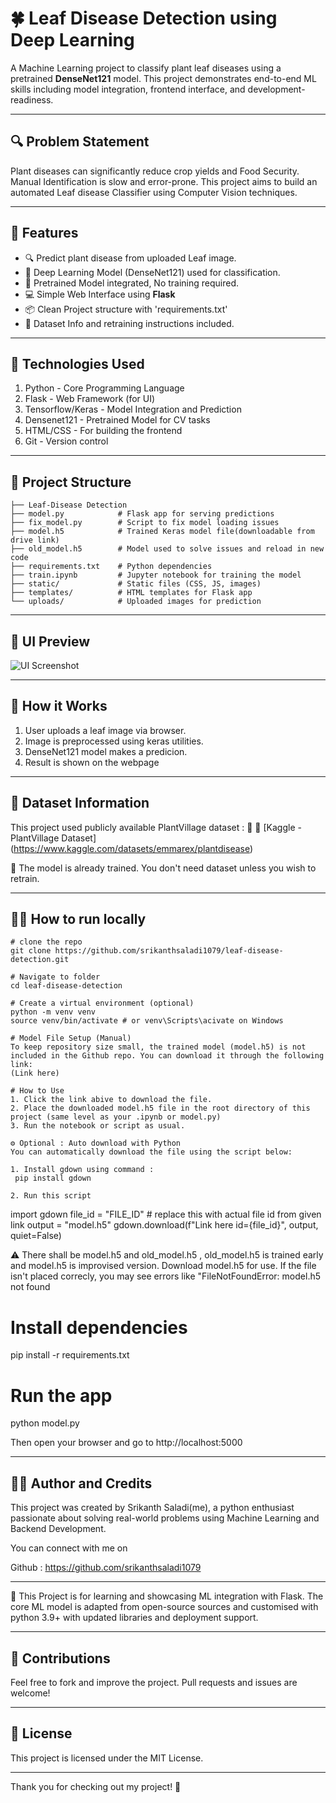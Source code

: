 # 🍀 Leaf Disease Detection using Deep Learning

A Machine Learning project to classify plant leaf diseases using a pretrained **DenseNet121** model. This project demonstrates end-to-end ML skills including model integration, frontend interface, and development-readiness.

---

## 🔍 Problem Statement

Plant diseases can significantly reduce crop yields and Food Security. Manual Identification is slow and error-prone. This project aims to build an automated Leaf disease Classifier using Computer Vision techniques.

---

## 🎯 Features

- 🔍 Predict plant disease from uploaded Leaf image.
- 🧠 Deep Learning Model (DenseNet121) used for classification.
- 📂 Pretrained Model integrated, No training required.
- 💻 Simple Web Interface using **Flask**
- 📦 Clean Project structure with 'requirements.txt'
- 📝 Dataset Info and retraining instructions included.

---

## 🚀 Technologies Used 

1. Python - Core Programming Language
2. Flask - Web Framework (for UI)
3. Tensorflow/Keras - Model Integration and Prediction
4. Densenet121 - Pretrained Model for CV tasks
5. HTML/CSS - For building the frontend
6. Git - Version control

---
## 📂 Project Structure

```
├── Leaf-Disease Detection
├── model.py            # Flask app for serving predictions
├── fix_model.py        # Script to fix model loading issues
├── model.h5            # Trained Keras model file(downloadable from drive link)
├── old_model.h5        # Model used to solve issues and reload in new code
├── requirements.txt    # Python dependencies
├── train.ipynb         # Jupyter notebook for training the model
├── static/             # Static files (CSS, JS, images)
├── templates/          # HTML templates for Flask app
└── uploads/            # Uploaded images for prediction
```

---

## 🎨 UI Preview

![UI Screenshot]("static/images/image1.png")

---

## 🧠 How it Works

1. User uploads a leaf image via browser.
2. Image is preprocessed using keras utilities.
3. DenseNet121 model makes a predicion.
4. Result is shown on the webpage

---

## 📑 Dataset Information

This project used publicly available PlantVillage dataset : 🔗 🔗 [Kaggle - PlantVillage Dataset] (https://www.kaggle.com/datasets/emmarex/plantdisease)

📌 The model is already trained. You don't need dataset unless you wish to retrain.

---

## 🏃‍♂️ How to run locally

```
# clone the repo
git clone https://github.com/srikanthsaladi1079/leaf-disease-detection.git

# Navigate to folder
cd leaf-disease-detection

# Create a virtual environment (optional)
python -m venv venv 
source venv/bin/activate # or venv\Scripts\acivate on Windows

# Model File Setup (Manual)
To keep repository size small, the trained model (model.h5) is not included in the Github repo. You can download it through the following link:
(Link here)

# How to Use
1. Click the link abive to download the file.
2. Place the downloaded model.h5 file in the root directory of this project (same level as your .ipynb or model.py)
3. Run the notebook or script as usual.

⚙️ Optional : Auto download with Python
You can automatically download the file using the script below:

1. Install gdown using command :
 pip install gdown

2. Run this script
```
import gdown
file_id = "FILE_ID" # replace this with actual file id from given link
output = "model.h5"
gdown.download(f"Link here id={file_id}", output, quiet=False)

⚠️ There shall be model.h5 and old_model.h5 , old_model.h5 is trained early and model.h5 is improvised version. Download model.h5 for use. If the file isn't placed correcly, you may see errors like "FileNotFoundError: model.h5 not found

# Install dependencies
pip install -r requirements.txt

# Run the app
python model.py

Then open your browser and go to http://localhost:5000

---

## 🧑‍💻 Author and Credits

This project was created by Srikanth Saladi(me), a python enthusiast passionate about solving real-world problems using Machine Learning and Backend Development.

You can connect with me on 

Github : https://github.com/srikanthsaladi1079

---

📌 This Project is for learning and showcasing ML integration with Flask. The core ML model is adapted from open-source sources and customised with python 3.9+ with updated libraries and deployment support.

---

## 🤝 Contributions

Feel free to fork and improve the project. Pull requests and issues are welcome!

---

## 📜 License

This project is licensed under the MIT License.

---

Thank you for checking out my project! 🌱
